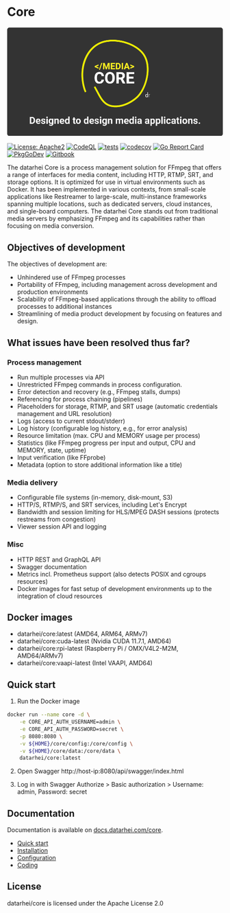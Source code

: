 # Core

![dsdsds](https://github.com/datarhei/misc/blob/main/img/media-core.png?raw=true)

[![License: Apache2](https://img.shields.io/badge/License-Apache%202.0-brightgreen.svg)](<[https://opensource.org/licenses/MI](https://www.apache.org/licenses/LICENSE-2.0)>)
[![CodeQL](https://github.com/datarhei/core/actions/workflows/codeql-analysis.yml/badge.svg)](https://github.com/datarhei/core/actions/workflows/codeql-analysis.yml)
[![tests](https://github.com/datarhei/core/actions/workflows/go-tests.yml/badge.svg)](https://github.com/datarhei/core/actions/workflows/go-tests.yml)
[![codecov](https://codecov.io/gh/datarhei/core/branch/main/graph/badge.svg?token=90YMPZRAFK)](https://codecov.io/gh/datarhei/core)
[![Go Report Card](https://goreportcard.com/badge/github.com/datarhei/core)](https://goreportcard.com/report/github.com/datarhei/core)
[![PkgGoDev](https://pkg.go.dev/badge/github.com/datarhei/core)](https://pkg.go.dev/github.com/datarhei/core)
[![Gitbook](https://img.shields.io/badge/GitBook-quick%20start-green)](https://docs.datarhei.com/core/guides/beginner)

The datarhei Core is a process management solution for FFmpeg that offers a range of interfaces for media content, including HTTP, RTMP, SRT, and storage options. It is optimized for use in virtual environments such as Docker. It has been implemented in various contexts, from small-scale applications like Restreamer to large-scale, multi-instance frameworks spanning multiple locations, such as dedicated servers, cloud instances, and single-board computers. The datarhei Core stands out from traditional media servers by emphasizing FFmpeg and its capabilities rather than focusing on media conversion.

## Objectives of development

The objectives of development are:

* Unhindered use of FFmpeg processes
* Portability of FFmpeg, including management across development and production environments
* Scalability of FFmpeg-based applications through the ability to offload processes to additional instances
* Streamlining of media product development by focusing on features and design.

## What issues have been resolved thus far?

### Process management

* Run multiple processes via API
* Unrestricted FFmpeg commands in process configuration.
* Error detection and recovery (e.g., FFmpeg stalls, dumps)
* Referencing for process chaining (pipelines)
* Placeholders for storage, RTMP, and SRT usage (automatic credentials management and URL resolution)
* Logs (access to current stdout/stderr)
* Log history (configurable log history, e.g., for error analysis)
* Resource limitation (max. CPU and MEMORY usage per process)
* Statistics (like FFmpeg progress per input and output, CPU and MEMORY, state, uptime)
* Input verification (like FFprobe)
* Metadata (option to store additional information like a title)

### Media delivery

* Configurable file systems (in-memory, disk-mount, S3)
* HTTP/S, RTMP/S, and SRT services, including Let's Encrypt
* Bandwidth and session limiting for HLS/MPEG DASH sessions (protects restreams from congestion)
* Viewer session API and logging

### Misc

* HTTP REST and GraphQL API
* Swagger documentation
* Metrics incl. Prometheus support (also detects POSIX and cgroups resources)
* Docker images for fast setup of development environments up to the integration of cloud resources

## Docker images

- datarhei/core:latest (AMD64, ARM64, ARMv7)
- datarhei/core:cuda-latest (Nvidia CUDA 11.7.1, AMD64)
- datarhei/core:rpi-latest (Raspberry Pi / OMX/V4L2-M2M, AMD64/ARMv7)
- datarhei/core:vaapi-latest (Intel VAAPI, AMD64)

## Quick start

1. Run the Docker image

```sh
docker run --name core -d \
    -e CORE_API_AUTH_USERNAME=admin \
    -e CORE_API_AUTH_PASSWORD=secret \
    -p 8080:8080 \
    -v ${HOME}/core/config:/core/config \
    -v ${HOME}/core/data:/core/data \
    datarhei/core:latest
```

2. Open Swagger
   http://host-ip:8080/api/swagger/index.html

3. Log in with Swagger
   Authorize > Basic authorization > Username: admin, Password: secret

## Documentation

Documentation is available on [docs.datarhei.com/core](https://docs.datarhei.com/core). 

- [Quick start](https://docs.datarhei.com/core/guides/beginner)
- [Installation](https://docs.datarhei.com/core/installation)
- [Configuration](https://docs.datarhei.com/core/configuration)
- [Coding](https://docs.datarhei.com/core/development/coding)

## License

datarhei/core is licensed under the Apache License 2.0
